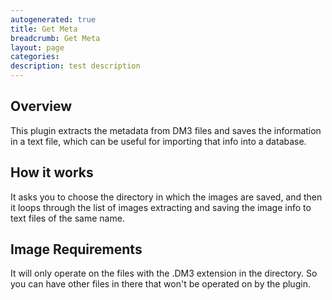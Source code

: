 ```yaml
---
autogenerated: true
title: Get Meta
breadcrumb: Get Meta
layout: page
categories: 
description: test description
---
```


## **Overview**

This plugin extracts the metadata from DM3 files and saves the information in a text file, which can be useful for importing that info into a database.

## **How it works**

It asks you to choose the directory in which the images are saved, and then it loops through the list of images extracting and saving the image info to text files of the same name.

## **Image Requirements**

It will only operate on the files with the .DM3 extension in the directory. So you can have other files in there that won't be operated on by the plugin.
